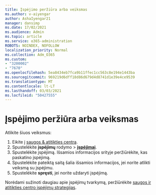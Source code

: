 ```yaml
---
title: Įspėjimo peržiūra arba veiksmas
ms.author: v-aiyengar
author: AshaIyengar21
manager: dansimp
ms.date: 17/02/2021
ms.audience: Admin
ms.topic: article
ms.service: o365-administration
ROBOTS: NOINDEX, NOFOLLOW
localization_priority: Normal
ms.collection: Adm_O365
ms.custom:
- "3200002"
- "7670"
ms.openlocfilehash: 5ea8434eb7fca9b11ffec1cc563c8e194e1443ba
ms.sourcegitcommit: 969219d6dff18d86d679d4d8741d1e39e4ce9539
ms.translationtype: MT
ms.contentlocale: lt-LT
ms.lasthandoff: 03/03/2021
ms.locfileid: "50427555"
---
```

# <a name="review-or-act-on-an-alert"></a>Įspėjimo peržiūra arba veiksmas

Atlikite šiuos veiksmus:

1. Eikite į [saugos & atitikties centrą](https://go.microsoft.com/fwlink/p/?linkid=2077143).
1. Spustelėkite **įspėjimų** rodymo  >  **[įspėjimai](https://go.microsoft.com/fwlink/?linkid=2103301)**.
1. Spustelėkite įspėjimą. Išsamios informacijos srityje peržiūrėkite, kas paskatino įspėjimą.
1. Spustelėkite pateiktą saitą šalia išsamios informacijos, jei norite atlikti veiksmą su įspėjimu.
1. Spustelėkite **spręsti**, jei norite uždaryti įspėjimą.

Norėdami sužinoti daugiau apie įspėjimų tvarkymą, peržiūrėkite [saugos ir atitikties centro įspėjimų strategijas](https://go.microsoft.com/fwlink/?linkid=2103211).

